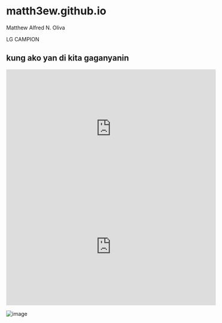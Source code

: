 # matth3ew.github.io
Matthew Alfred N. Oliva

LG CAMPION

##  **kung ako yan di kita gaganyanin**

<iframe width="560" height="315" src="https://www.youtube.com/embed/8zRkcO5EefA" title="YouTube video player" frameborder="0" allow="accelerometer; autoplay; clipboard-write; encrypted-media; gyroscope; picture-in-picture; web-share" allowfullscreen></iframe>

<iframe width="560" height="315" src="https://www.youtube.com/embed/76B2lGSc5Kk" title="YouTube video player" frameborder="0" allow="accelerometer; autoplay; clipboard-write; encrypted-media; gyroscope; picture-in-picture; web-share" allowfullscreen></iframe>

![image](https://user-images.githubusercontent.com/122416395/212214849-fd86b172-75e8-49f2-8eb3-6222dc6583f0.png)


